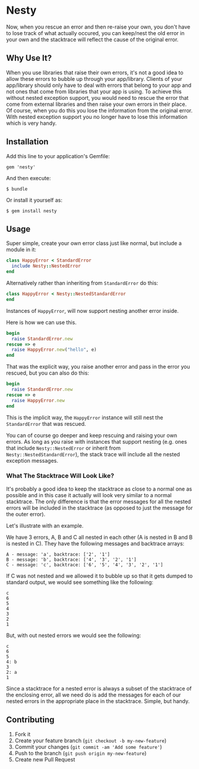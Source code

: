 # Nesty

Now, when you rescue an error and then re-raise your own, you don't have to lose track of what actually occured, you can keep/nest the old error in your own and the stacktrace will reflect the cause of the original error.

## Why Use It?

When you use libraries that raise their own errors, it's not a good idea to allow these errors to bubble up through your app/library. Clients of your app/library should only have to deal with errors that belong to your app and not ones that come from libraries that your app is using. To achieve this without nested exception support, you would need to rescue the error that come from external libraries and then raise your own errors in their place. Of course, when you do this you lose the information from the original error. With nested exception support you no longer have to lose this information which is very handy.

## Installation

Add this line to your application's Gemfile:

    gem 'nesty'

And then execute:

    $ bundle

Or install it yourself as:

    $ gem install nesty

## Usage

Super simple, create your own error class just like normal, but include a module in it:

```ruby
class HappyError < StandardError
  include Nesty::NestedError
end
```

Alternatively rather than inheriting from `StandardError` do this:

```ruby
class HappyError < Nesty::NestedStandardError
end
```

Instances of `HappyError`, will now support nesting another error inside.

Here is how we can use this.

```ruby
begin
  raise StandardError.new
rescue => e
  raise HappyError.new("hello", e)
end
```

That was the explicit way, you raise another error and pass in the error you rescued, but you can also do this:

```ruby
begin
  raise StandardError.new
rescue => e
  raise HappyError.new
end
```

This is the implicit way, the `HappyError` instance will still nest the `StandardError` that was rescued.

You can of course go deeper and keep rescuing and raising your own errors. As long as you raise with instances that support nesting (e.g. ones that include `Nesty::NestedError` or inherit from `Nesty::NestedStandardError`), the stack trace will include all the nested exception messages.

### What The Stacktrace Will Look Like?

It's probably a good idea to keep the stacktrace as close to a normal one as possible and in this case it actually will look very similar to a normal stacktrace. The only difference is that the error messages for all the nested errors will be included in the stacktrace (as opposed to just the message for the outer error).

Let's illustrate with an example.

We have 3 errors, A, B and C all nested in each other (A is nested in B and B is nested in C). They have the following messages and backtrace arrays:

```
A - message: 'a', backtrace: ['2', '1']
B - message: 'b', backtrace: ['4', '3', '2', '1']
C - message: 'c', backtrace: ['6', '5', '4', '3', '2', '1']
```

If C was not nested and we allowed it to bubble up so that it gets dumped to standard output, we would see something like the following:

```
c
6
5
4
3
2
1
```

But, with out nested errors we would see the following:

```
c
6
5
4: b
3
2: a
1
```

Since a stacktrace for a nested error is always a subset of the stacktrace of the enclosing error, all we need do is add the messages for each of our nested errors in the appropriate place in the stacktrace. Simple, but handy.

## Contributing

1. Fork it
2. Create your feature branch (`git checkout -b my-new-feature`)
3. Commit your changes (`git commit -am 'Add some feature'`)
4. Push to the branch (`git push origin my-new-feature`)
5. Create new Pull Request
